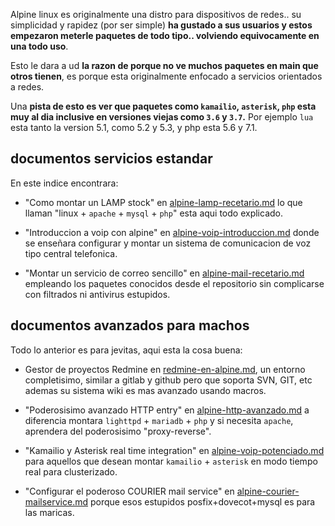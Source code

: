 Alpine linux es originalmente una distro para dispositivos de redes.. 
su simplicidad y rapidez (por ser simple) **ha gustado a sus usuarios y 
estos empezaron meterle paquetes de todo tipo.. volviendo equivocamente en una todo uso**.

Esto le dara a ud **la razon de porque no ve muchos paquetes en main que otros tienen**, 
es porque esta originalmente enfocado a servicios orientados a redes.

Una **pista de esto es ver que paquetes como `kamailio`, `asterisk`, `php` 
esta muy al dia inclusive en versiones viejas como `3.6` y `3.7`.** Por ejemplo 
`lua` esta tanto la version 5.1, como 5.2 y 5.3, y php esta 5.6 y 7.1.

## documentos servicios estandar

En este indice encontrara:

* "Como montar un LAMP stock" en [alpine-lamp-recetario.md](alpine-lamp-recetario.md) 
lo que llaman "linux + `apache` + `mysql` + `php`" esta aqui todo explicado.

* "Introduccion a voip con alpine" en [alpine-voip-introduccion.md](alpine-voip-introduccion.md) 
donde se enseñara configurar y montar un sistema de comunicacion de voz tipo central telefonica.

* "Montar un servicio de correo sencillo" en [alpine-mail-recetario.md](alpine-mail-recetario.md) 
empleando los paquetes conocidos desde el repositorio sin complicarse con filtrados ni antivirus estupidos.

## documentos avanzados para machos

Todo lo anterior es para jevitas, aqui esta la cosa buena:

* Gestor de proyectos Redmine en [redmine-en-alpine.md](redmine-en-alpine.md), un entorno completisimo, 
similar a gitlab y github pero que soporta SVN, GIT, etc ademas su sistema wiki es mas avanzado usando macros.

* "Poderosisimo avanzado HTTP entry" en [alpine-http-avanzado.md](alpine-http-avanzado.md) 
a diferencia montara `lighttpd` + `mariadb` + `php` y si necesita `apache`, aprendera del poderosisimo "proxy-reverse".

* "Kamailio y Asterisk real time integration" en [alpine-voip-potenciado.md](alpine-voip-potenciado.md) 
para aquellos que desean montar `kamailio` + `asterisk` en modo tiempo real para clusterizado.

* "Configurar el poderoso COURIER mail service" en [alpine-courier-mailservice.md](alpine-courier-mailservice.md) 
porque esos estupidos posfix+dovecot+mysql es para las maricas.
